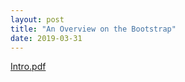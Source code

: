 ```yaml
---
layout: post
title: "An Overview on the Bootstrap"
date: 2019-03-31
---
```

[Intro.pdf](https://github.com/guyufeng96/guyufeng96.github.io/blob/master/_posts/An%20Overview%20on%20the%20Bootstrap.pdf)
